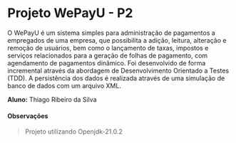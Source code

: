 # Projeto WePayU - P2


O WePayU é um sistema simples para administração de pagamentos a empregados de uma
empresa, que possibilita a adição, leitura, alteração e remoção de usuários, bem como o lançamento
de taxas, impostos e serviços relacionados para a geração de folhas de pagamento, com agendamento de
pagamentos dinâmico. Foi desenvolvido de forma incremental através da abordagem de Desenvolvimento
Orientado a Testes (TDD). A persistência dos dados é realizada através de uma simulação de banco de dados
com um arquivo XML.

**Aluno:** Thiago Ribeiro da Silva



#### Observações
> Projeto utilizando Openjdk-21.0.2
